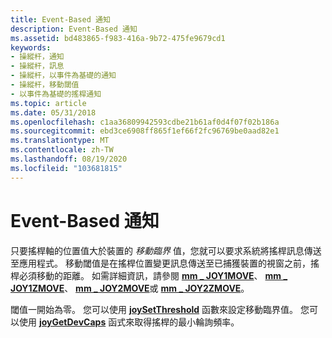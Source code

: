 ```yaml
---
title: Event-Based 通知
description: Event-Based 通知
ms.assetid: bd483865-f983-416a-9b72-475fe9679cd1
keywords:
- 操縱杆，通知
- 操縱杆，訊息
- 操縱杆，以事件為基礎的通知
- 操縱杆，移動閾值
- 以事件為基礎的搖桿通知
ms.topic: article
ms.date: 05/31/2018
ms.openlocfilehash: c1aa36809942593cdbe21b61af0d4f07f02b186a
ms.sourcegitcommit: ebd3ce6908ff865f1ef66f2fc96769be0aad82e1
ms.translationtype: MT
ms.contentlocale: zh-TW
ms.lasthandoff: 08/19/2020
ms.locfileid: "103681815"
---
```

# <a name="event-based-notifications"></a>Event-Based 通知

只要搖桿軸的位置值大於裝置的 *移動臨界* 值，您就可以要求系統將搖桿訊息傳送至應用程式。 移動閾值是在搖桿位置變更訊息傳送至已捕獲裝置的視窗之前，搖桿必須移動的距離。 如需詳細資訊，請參閱 [**mm \_ JOY1MOVE**](mm-joy1move.md)、 [**mm \_ JOY1ZMOVE**](mm-joy1zmove.md)、 [**mm \_ JOY2MOVE**](mm-joy2move.md)或 [**mm \_ JOY2ZMOVE**](mm-joy2zmove.md)。

閾值一開始為零。 您可以使用 [**joySetThreshold**](/windows/win32/api/joystickapi/nf-joystickapi-joysetthreshold) 函數來設定移動臨界值。 您可以使用 [**joyGetDevCaps**](/windows/win32/api/joystickapi/nf-joystickapi-joygetdevcaps) 函式來取得搖桿的最小輪詢頻率。

 

 